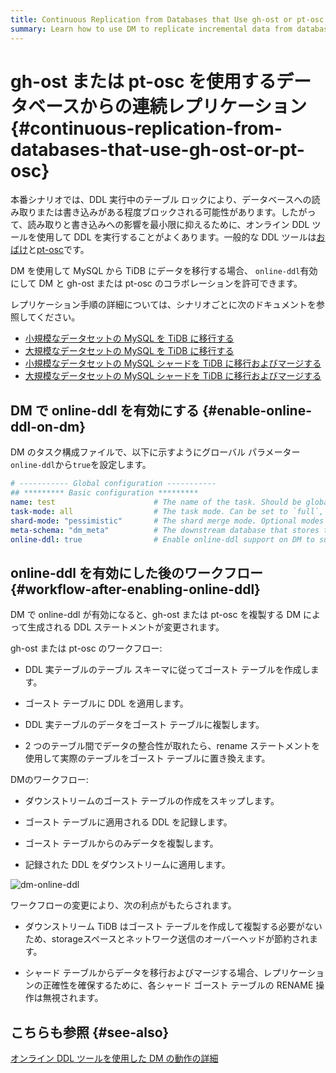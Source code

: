 ```yaml
---
title: Continuous Replication from Databases that Use gh-ost or pt-osc
summary: Learn how to use DM to replicate incremental data from databases that use online DDL tools gh-ost or pt-osc
---
```


# gh-ost または pt-osc を使用するデータベースからの連続レプリケーション {#continuous-replication-from-databases-that-use-gh-ost-or-pt-osc}

本番シナリオでは、DDL 実行中のテーブル ロックにより、データベースへの読み取りまたは書き込みがある程度ブロックされる可能性があります。したがって、読み取りと書き込みへの影響を最小限に抑えるために、オンライン DDL ツールを使用して DDL を実行することがよくあります。一般的な DDL ツールは[<a href="https://github.com/github/gh-ost">おばけ</a>](https://github.com/github/gh-ost)と[<a href="https://www.percona.com/doc/percona-toolkit/3.0/pt-online-schema-change.html">pt-osc</a>](https://www.percona.com/doc/percona-toolkit/3.0/pt-online-schema-change.html)です。

DM を使用して MySQL から TiDB にデータを移行する場合、 `online-ddl`有効にして DM と gh-ost または pt-osc のコラボレーションを許可できます。

レプリケーション手順の詳細については、シナリオごとに次のドキュメントを参照してください。

-   [<a href="/migrate-small-mysql-to-tidb.md">小規模なデータセットの MySQL を TiDB に移行する</a>](/migrate-small-mysql-to-tidb.md)
-   [<a href="/migrate-large-mysql-to-tidb.md">大規模なデータセットの MySQL を TiDB に移行する</a>](/migrate-large-mysql-to-tidb.md)
-   [<a href="/migrate-small-mysql-shards-to-tidb.md">小規模なデータセットの MySQL シャードを TiDB に移行およびマージする</a>](/migrate-small-mysql-shards-to-tidb.md)
-   [<a href="/migrate-large-mysql-shards-to-tidb.md">大規模なデータセットの MySQL シャードを TiDB に移行およびマージする</a>](/migrate-large-mysql-shards-to-tidb.md)

## DM で online-ddl を有効にする {#enable-online-ddl-on-dm}

DM のタスク構成ファイルで、以下に示すようにグローバル パラメーター`online-ddl`から`true`を設定します。

```yaml
# ----------- Global configuration -----------
## ********* Basic configuration *********
name: test                      # The name of the task. Should be globally unique.
task-mode: all                  # The task mode. Can be set to `full`, `incremental`, or `all`.
shard-mode: "pessimistic"       # The shard merge mode. Optional modes are `pessimistic` and `optimistic`. The `pessimistic` mode is used by default. After understanding the principles and restrictions of the "optimistic" mode, you can set it to the "optimistic" mode.
meta-schema: "dm_meta"          # The downstream database that stores the `meta` information.
online-ddl: true                # Enable online-ddl support on DM to support automatic processing of "gh-ost" and "pt-osc" for the upstream database.
```

## online-ddl を有効にした後のワークフロー {#workflow-after-enabling-online-ddl}

DM で online-ddl が有効になると、gh-ost または pt-osc を複製する DM によって生成される DDL ステートメントが変更されます。

gh-ost または pt-osc のワークフロー:

-   DDL 実テーブルのテーブル スキーマに従ってゴースト テーブルを作成します。

-   ゴースト テーブルに DDL を適用します。

-   DDL 実テーブルのデータをゴースト テーブルに複製します。

-   2 つのテーブル間でデータの整合性が取れたら、rename ステートメントを使用して実際のテーブルをゴースト テーブルに置き換えます。

DMのワークフロー:

-   ダウンストリームのゴースト テーブルの作成をスキップします。

-   ゴースト テーブルに適用される DDL を記録します。

-   ゴースト テーブルからのみデータを複製します。

-   記録された DDL をダウンストリームに適用します。

![dm-online-ddl](/media/dm/dm-online-ddl.png)

ワークフローの変更により、次の利点がもたらされます。

-   ダウンストリーム TiDB はゴースト テーブルを作成して複製する必要がないため、storageスペースとネットワーク送信のオーバーヘッドが節約されます。

-   シャード テーブルからデータを移行およびマージする場合、レプリケーションの正確性を確保するために、各シャード ゴースト テーブルの RENAME 操作は無視されます。

## こちらも参照 {#see-also}

[<a href="/dm/feature-online-ddl.md#working-details-for-dm-with-online-ddl-tools">オンライン DDL ツールを使用した DM の動作の詳細</a>](/dm/feature-online-ddl.md#working-details-for-dm-with-online-ddl-tools)
